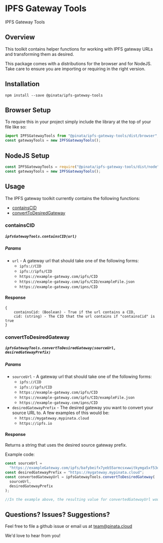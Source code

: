 # IPFS Gateway Tools

IPFS Gateway Tools

## Overview

This toolkit contains helper functions for working with IPFS gateway URLs and transforming them as desired.

This package comes with a distributions for the browser and for NodeJS. Take care to ensure you are importing or requiring in the right version.

## Installation

```
npm install --save @pinata/ipfs-gateway-tools
```

## Browser Setup

To require this in your project simply include the library at the top of your file like so:

```javascript
import IPFSGatewayTools from "@pinata/ipfs-gateway-tools/dist/browser";
const gatewayTools = new IPFSGatewayTools();
```

## NodeJS Setup

```javascript
const IPFSGatewayTools = require("@pinata/ipfs-gateway-tools/dist/node");
const gatewayTools = new IPFSGatewayTools();
```

## Usage

The IPFS gateway toolkit currently contains the following functions:

- [containsCID](#containsCID-anchor)
- [convertToDesiredGateway](#convertToDesiredGateway-anchor)

<a name="containsCID-anchor"></a>

### containsCID

##### `ipfsGatewayTools.containsCID(url)`

##### Params

- `url` - A gateway url that should take one of the following forms:
  - `ipfs://CID`
  - `ipfs://ipfs/CID`
  - `https://example-gateway.com/ipfs/CID`
  - `https://example-gateway.com/ipfs/CID/exampleFile.json`
  - `https://example-gateway.com/ipns/CID`

#### Response

```
{
    containsCid: (Boolean) - True if the url contains a CID,
    cid: (string) - The CID that the url contains if "containsCid" is true
}
```

<a name="convertToDesiredGateway-anchor"></a>

### convertToDesiredGateway

##### `ipfsGatewayTools.convertToDesiredGateway(sourceUrl, desiredGatewayPrefix)`

##### Params

- `sourceUrl` - A gateway url that should take one of the following forms:
  - `ipfs://CID`
  - `ipfs://ipfs/CID`
  - `https://example-gateway.com/ipfs/CID`
  - `https://example-gateway.com/ipfs/CID/exampleFile.json`
  - `https://example-gateway.com/ipns/CID`
- `desiredGatewayPrefix` - The desired gateway you want to convert your source URL to. A few examples of this would be:
  - `https://mygateway.mypinata.cloud`
  - `https://ipfs.io`

#### Response

Returns a string that uses the desired source gateway prefix.

Example code:

```javascript
const sourceUrl =
  "https://exampleGateway.com/ipfs/bafybeifx7yeb55armcsxwwitkymga5xf53dxiarykms3ygqic223w5sk3m";
const desiredGatewayPrefix = "https://mygateway.mypinata.cloud";
const convertedGatewayUrl = ipfsGatewayTools.convertToDesiredGateway(
  sourceUrl,
  desiredGatewayPrefix
);

//In the example above, the resulting value for convertedGatewayUrl would be: https://mygateway.mypinata.cloud/ipfs/bafybeifx7yeb55armcsxwwitkymga5xf53dxiarykms3ygqic223w5sk3m
```

## Questions? Issues? Suggestions?

Feel free to file a github issue or email us at team@pinata.cloud

We'd love to hear from you!
